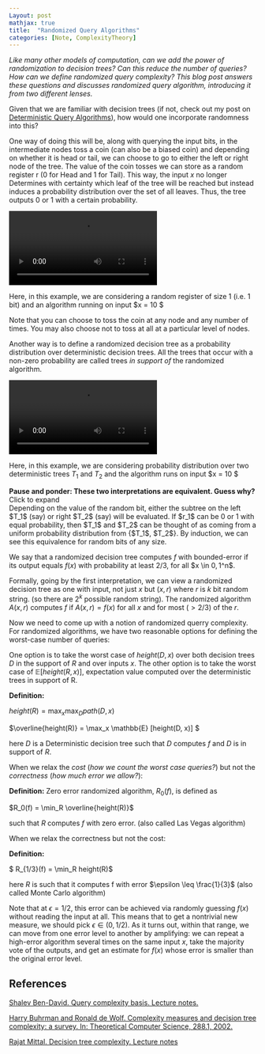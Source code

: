 ```yaml
---
Layout: post
mathjax: true
title:  "Randomized Query Algorithms"
categories: [Note, ComplexityTheory]
---
```


<html>
  <head>
    <title>Randomized Query Algorithms</title>
    <script type="application/ld+json">
    {
      "@context": "https://schema.org",
      "@type": "BlogPosting",
      "headline": "Randomized Query Algorithms",
      "datePublished": "2024-06-12T08:00:00+05:30",
      "dateModified": "2024-06-12T08:00:00+05:30",
      "author": [{
          "@type": "Person",
          "name": "Padmapriya S",
          "url": "https://o-qcblog.github.io/about/"
        }]
    }
    </script>
  </head>
  <body>
  </body>
</html>

*Like many other models of computation, can we add the power of randomization to decision trees? Can this reduce the number of queries? How can we define randomized query complexity? This blog post answers these questions and discusses randomized query algorithm, introducing it from two different lenses.*

Given that we are familiar with decision trees (if not, check out my post on [Deterministic Query Algorithms](https://o-qcblog.github.io/note/complexitytheory/Deterministic-Query-Algorithms/)), how would one incorporate randomness into this?

One way of doing this will be, along with querying the input bits, in the intermediate nodes toss a coin (can also be a biased coin) and depending on whether it is head or tail, we can choose to go to either the left or right node of the tree. The value of the coin tosses we can store as a random register r (0 for Head and 1 for Tail). This way, the input $x$ no longer Determines with certainty which leaf of the tree will be reached but instead induces a probability distribution over the set of all leaves. Thus, the tree outputs 0 or 1 with a certain probability.

<div class="video-container">
  <video controls>
  <source src="{{ site.baseurl }}/images/Post5/P5_1.mp4" type="video/mp4">
  </video>
</div>

Here, in this example, we are considering a random register of size 1 (i.e. 1 bit) and an algorithm running on input $x = 10 $

Note that you can choose to toss the coin at any node and any number of times. You may also choose not to toss at all at a particular level of nodes.

Another way is to define a randomized decision tree as a probability distribution over deterministic decision trees. All the trees that occur with a non-zero probability are called trees *in support of* the randomized algorithm.

<div class="video-container">
  <video controls>
  <source src="{{ site.baseurl }}/images/Post5/P5_2.mp4" type="video/mp4">
  </video>
</div>

Here, in this example, we are considering probability distribution over two deterministic trees $T_1$ and $T_2$ and the algorithm runs on input $x = 10 $

<div class="hint-box info">
  <div class="hint-box-header">
    <strong> Pause and ponder: These two interpretations are equivalent. Guess why?</strong> 
    Click to expand
  </div>
  <div class="hint-box-content">
    Depending on the value of the random bit, either the subtree on the left $T_1$ (say) or right $T_2$ (say) will be evaluated. If $r_1$ can be 0 or 1 with equal probability, then $T_1$ and $T_2$ can be thought of as coming from a uniform probability distribution from {$T_1$, $T_2$}. By induction, we can see this equivalence for random bits of any size.
  </div>
</div>

We say that a randomized decision tree computes $f$ with bounded-error if its output equals $f(x)$ with probability at least 2/3, for all $x \in ${0,1}$^n$. 

Formally, going by the first interpretation, we can view a randomized decision tree as one with input, not just $x$ but $(x,r)$ where $r$ is $k$ bit random string. (so there are $2^k$ possible random string). The randomized algorithm $A(x,r)$ computes $f$ if $A(x,r) = f(x)$ for all $x$ and for most ($> 2/3$) of the $r$.

Now we need to come up with a notion of randomized querry complexity. For randomized algorithms, we have two reasonable options for defining the worst-case number of queries:

One option is to take the worst case of $height(D,x)$ over both decision trees $D$ in the support of $R$ and over inputs $x$. The other option is to take the worst case of $\mathbb{E} [height(R, x)]$, expectation value computed over the deterministic trees in support of R.

**Definition:**

$height(R) = \max_x \max_D path(D,x)$

$\overline{height(R)} = \max_x \mathbb{E} [height(D, x)] $

here $D$ is a Deterministic decision tree such that $D$ computes $f$ and $D$ is in support of $R$.

When we relax the *cost* (*how we count the worst case queries?*) but not the *correctness* (*how much error we allow?*):

**Definition:**
Zero error randomized algorithm, $R_0(f)$, is defined as 
    
$R_0(f) = \min_R \overline{height(R)}$ 
    
such that $R$ computes $f$ with zero error. (also called Las Vegas algorithm)


When we relax the correctness but not the cost:

**Definition:**

$ R_{1/3}(f) = \min_R height(R)$
    
here $R$ is such that it computes f with error $\epsilon \leq \frac{1}{3}$ (also called Monte Carlo algorithm)
    
Note that at $\epsilon = 1/2$, this error can be achieved via randomly guessing $f(x)$ without reading the input at all. This means that to get a nontrivial new measure, we should pick $\epsilon \in (0, 1/2)$. As it turns out, within that range, we can move from one error level to another by amplifying: we can repeat a high-error algorithm several times on the same input $x$, take the majority vote of the outputs, and get an estimate for $f(x)$ whose error is smaller than the original error level.

## References

[Shalev Ben-David. Query complexity basis. Lecture notes.](https://cs.uwaterloo.ca/~s4bendav/CS860S20.html)

[Harry Buhrman and Ronald de Wolf. Complexity measures and decision tree complexity: a survey. In: Theoretical Computer Science, 288.1, 2002.](https://dl.acm.org/doi/10.1145/502090.502097)

[Rajat Mittal. Decision tree complexity. Lecture notes](https://www.cse.iitk.ac.in/users/rmittal/prev_course/f21/reports/4_dt.pdf)

